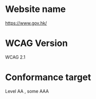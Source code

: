 # Website name
https://www.gov.hk/

# WCAG Version
WCAG 2.1

# Conformance target
Level AA , some AAA

